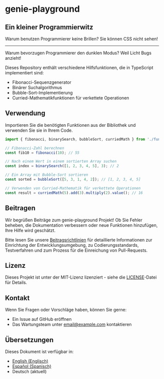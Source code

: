 # genie-playground

## Ein kleiner Programmierwitz

Warum benutzen Programmierer keine Brillen? Sie können CSS nicht sehen!

---

Warum bevorzugen Programmierer den dunklen Modus? Weil Licht Bugs anzieht!

Dieses Repository enthält verschiedene Hilfsfunktionen, die in TypeScript implementiert sind:

- Fibonacci-Sequenzgenerator
- Binärer Suchalgorithmus
- Bubble-Sort-Implementierung
- Curried-Mathematikfunktionen für verkettete Operationen

## Verwendung

Importieren Sie die benötigten Funktionen aus der Bibliothek und verwenden Sie sie in Ihrem Code.

```typescript
import { fibonacci, binarySearch, bubbleSort, curriedMath } from './functions';

// Fibonacci-Zahl berechnen
const fib10 = fibonacci(10); // 55

// Nach einem Wert in einem sortierten Array suchen
const index = binarySearch([1, 2, 3, 4, 5], 3); // 2

// Ein Array mit Bubble-Sort sortieren
const sorted = bubbleSort([5, 3, 1, 4, 2]); // [1, 2, 3, 4, 5]

// Verwenden von Curried-Mathematik für verkettete Operationen
const result = curriedMath(5).add(3).multiply(2).value(); // 16
```

## Beitragen

Wir begrüßen Beiträge zum genie-playground Projekt! Ob Sie Fehler beheben, die Dokumentation verbessern oder neue Funktionen hinzufügen, Ihre Hilfe wird geschätzt.

Bitte lesen Sie unsere [Beitragsrichtlinien](CONTRIBUTING.md) für detaillierte Informationen zur Einrichtung der Entwicklungsumgebung, zu Codierungsstandards, Testverfahren und zum Prozess für die Einreichung von Pull-Requests.

## Lizenz

Dieses Projekt ist unter der MIT-Lizenz lizenziert - siehe die [LICENSE](LICENSE)-Datei für Details.

## Kontakt

Wenn Sie Fragen oder Vorschläge haben, können Sie gerne:
- Ein Issue auf GitHub eröffnen
- Das Wartungsteam unter [email@example.com](mailto:email@example.com) kontaktieren

## Übersetzungen

Dieses Dokument ist verfügbar in:
- [English (Englisch)](README.md)
- [Español (Spanisch)](README.es.md)
- Deutsch (aktuell)
